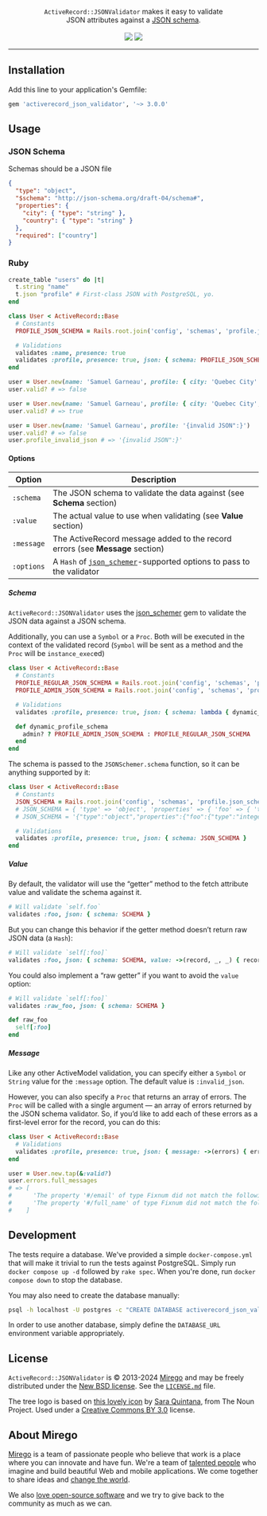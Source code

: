 <p align="center">
  <a href="https://github.com/mirego/activerecord_json_validator">
    <img src="https://user-images.githubusercontent.com/11348/126779905-3468eb15-d554-46d5-925b-235f68169d86.png" alt="" />
  </a>
  <br />
  <code>ActiveRecord::JSONValidator</code> makes it easy to validate<br /> JSON attributes against a <a href="https://json-schema.org/">JSON schema</a>.
  <br /><br />
  <a href="https://rubygems.org/gems/activerecord_json_validator"><img src="https://img.shields.io/gem/v/activerecord_json_validator.svg" /></a>
  <a href="https://github.com/mirego/activerecord_json_validator/actions/workflows/ci.yaml"><img src="https://github.com/mirego/activerecord_json_validator/actions/workflows/ci.yaml/badge.svg" /></a>
</p>

---

## Installation

Add this line to your application's Gemfile:

```ruby
gem 'activerecord_json_validator', '~> 3.0.0'
```

## Usage

### JSON Schema

Schemas should be a JSON file

```json
{
  "type": "object",
  "$schema": "http://json-schema.org/draft-04/schema#",
  "properties": {
    "city": { "type": "string" },
    "country": { "type": "string" }
  },
  "required": ["country"]
}
```

### Ruby

```ruby
create_table "users" do |t|
  t.string "name"
  t.json "profile" # First-class JSON with PostgreSQL, yo.
end

class User < ActiveRecord::Base
  # Constants
  PROFILE_JSON_SCHEMA = Rails.root.join('config', 'schemas', 'profile.json')

  # Validations
  validates :name, presence: true
  validates :profile, presence: true, json: { schema: PROFILE_JSON_SCHEMA }
end

user = User.new(name: 'Samuel Garneau', profile: { city: 'Quebec City' })
user.valid? # => false

user = User.new(name: 'Samuel Garneau', profile: { city: 'Quebec City', country: 'Canada' })
user.valid? # => true

user = User.new(name: 'Samuel Garneau', profile: '{invalid JSON":}')
user.valid? # => false
user.profile_invalid_json # => '{invalid JSON":}'
```

#### Options

| Option     | Description                                                                                                                    |
| ---------- | ------------------------------------------------------------------------------------------------------------------------------ |
| `:schema`  | The JSON schema to validate the data against (see **Schema** section)                                                          |
| `:value`   | The actual value to use when validating (see **Value** section)                                                                |
| `:message` | The ActiveRecord message added to the record errors (see **Message** section)                                                  |
| `:options` | A `Hash` of [`json_schemer`](https://github.com/davishmcclurg/json_schemer#options)-supported options to pass to the validator |

##### Schema

`ActiveRecord::JSONValidator` uses the [json_schemer](https://github.com/davishmcclurg/json_schemer) gem to validate the JSON
data against a JSON schema.

Additionally, you can use a `Symbol` or a `Proc`. Both will be executed in the
context of the validated record (`Symbol` will be sent as a method and the
`Proc` will be `instance_exec`ed)

```ruby
class User < ActiveRecord::Base
  # Constants
  PROFILE_REGULAR_JSON_SCHEMA = Rails.root.join('config', 'schemas', 'profile.json_schema')
  PROFILE_ADMIN_JSON_SCHEMA = Rails.root.join('config', 'schemas', 'profile_admin.json_schema')

  # Validations
  validates :profile, presence: true, json: { schema: lambda { dynamic_profile_schema } } # `schema: :dynamic_profile_schema` would also work

  def dynamic_profile_schema
    admin? ? PROFILE_ADMIN_JSON_SCHEMA : PROFILE_REGULAR_JSON_SCHEMA
  end
end
```

The schema is passed to the `JSONSchemer.schema` function, so it can be anything supported by it:

```ruby
class User < ActiveRecord::Base
  # Constants
  JSON_SCHEMA = Rails.root.join('config', 'schemas', 'profile.json_schema')
  # JSON_SCHEMA = { 'type' => 'object', 'properties' => { 'foo' => { 'type' => 'integer', 'minimum' => 3 } } }
  # JSON_SCHEMA = '{"type":"object","properties":{"foo":{"type":"integer","minimum":3}}}'

  # Validations
  validates :profile, presence: true, json: { schema: JSON_SCHEMA }
end
```

##### Value

By default, the validator will use the “getter” method to the fetch attribute
value and validate the schema against it.

```ruby
# Will validate `self.foo`
validates :foo, json: { schema: SCHEMA }
```

But you can change this behavior if the getter method doesn’t return raw JSON data (a `Hash`):

```ruby
# Will validate `self[:foo]`
validates :foo, json: { schema: SCHEMA, value: ->(record, _, _) { record[:foo] } }
```

You could also implement a “raw getter” if you want to avoid the `value` option:

```ruby
# Will validate `self[:foo]`
validates :raw_foo, json: { schema: SCHEMA }

def raw_foo
  self[:foo]
end
```

##### Message

Like any other ActiveModel validation, you can specify either a `Symbol` or
`String` value for the `:message` option. The default value is `:invalid_json`.

However, you can also specify a `Proc` that returns an array of errors. The
`Proc` will be called with a single argument — an array of errors returned by
the JSON schema validator. So, if you’d like to add each of these errors as
a first-level error for the record, you can do this:

```ruby
class User < ActiveRecord::Base
  # Validations
  validates :profile, presence: true, json: { message: ->(errors) { errors }, schema: 'foo.json_schema' }
end

user = User.new.tap(&:valid?)
user.errors.full_messages
# => [
#      'The property '#/email' of type Fixnum did not match the following type: string in schema 2d44293f-cd9d-5dca-8a6a-fb9db1de722b#',
#      'The property '#/full_name' of type Fixnum did not match the following type: string in schema 2d44293f-cd9d-5dca-8a6a-fb9db1de722b#',
#    ]
```

## Development

The tests require a database. We've provided a simple `docker-compose.yml` that will make
it trivial to run the tests against PostgreSQL. Simply run `docker compose up -d`
followed by `rake spec`. When you're done, run `docker compose down` to stop the database.

You may also need to create the database manually:
```bash
psql -h localhost -U postgres -c "CREATE DATABASE activerecord_json_validator_test;"
```

In order to use another database, simply define the `DATABASE_URL` environment variable
appropriately.

## License

`ActiveRecord::JSONValidator` is © 2013-2024 [Mirego](https://www.mirego.com) and may be freely distributed under the [New BSD license](https://opensource.org/licenses/BSD-3-Clause). See the [`LICENSE.md`](https://github.com/mirego/activerecord_json_validator/blob/master/LICENSE.md) file.

The tree logo is based on [this lovely icon](https://thenounproject.com/term/tree/51004/) by [Sara Quintana](https://thenounproject.com/sara.quintana.75), from The Noun Project. Used under a [Creative Commons BY 3.0](https://creativecommons.org/licenses/by/3.0/) license.

## About Mirego

[Mirego](https://www.mirego.com) is a team of passionate people who believe that work is a place where you can innovate and have fun. We're a team of [talented people](https://life.mirego.com) who imagine and build beautiful Web and mobile applications. We come together to share ideas and [change the world](https://www.mirego.org).

We also [love open-source software](https://open.mirego.com) and we try to give back to the community as much as we can.
